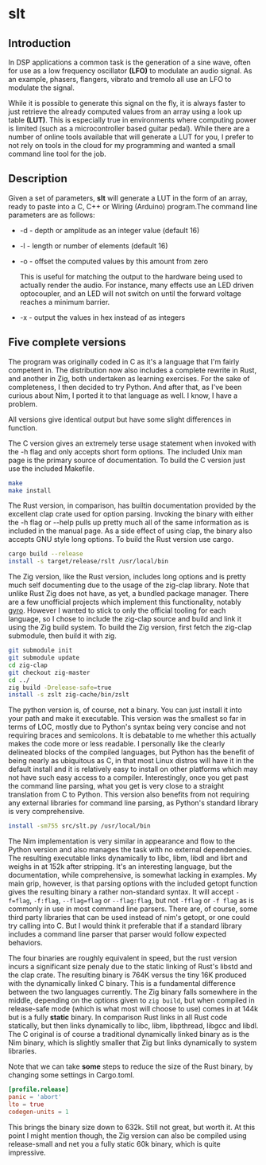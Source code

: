 # slt
## Introduction
In DSP applications a common task is the generation of a sine wave,
often for use as a low frequency oscillator **(LFO)** to modulate an audio
signal. As an example, phasers, flangers, vibrato and tremolo all use an
LFO to modulate the signal.

While it is possible to generate this signal on the fly, it is always
faster to just retrieve the already computed values from an array using
a look up table **(LUT)**. This is especially true in environments where
computing power is limited (such as a microcontroller based guitar pedal).
While there are a number of online tools available that will generate a
LUT for you, I prefer to not rely on tools in the cloud for my programming
and wanted a small command line tool for the job.
## Description
Given a set of parameters, **slt** will generate a LUT in the form of an
array, ready to paste into a C, C++ or Wiring (Arduino) program.The command
line parameters are as follows:
* -d - depth or amplitude as an integer value (default 16)
* -l - length or number of elements (default 16)
* -o - offset the computed values by this amount from zero

  This is useful for matching the output to the hardware being used to
  actually render the audio. For instance, many effects use an LED driven
  optocoupler, and an LED will not switch on until the forward voltage
  reaches a minimum barrier.

* -x - output the values in hex instead of as integers
## Five complete versions
The program was originally coded in C as it's a language that I'm fairly
competent in. The distribution now also includes a complete rewrite in
Rust, and another in Zig, both undertaken as learning exercises. For the sake of
completeness, I then decided to try Python. And after that, as I've been curious
about Nim, I ported it to that language as well. I know, I have a problem.

All versions give identical output but have some slight differences in function.

The C version gives an extremely terse usage statement when invoked with
the -h flag and only accepts short form options. The included Unix man
page is the primary source of documentation. To build the C version just use the
included Makefile.

```sh
make
make install
```

The Rust version, in comparison, has builtin documentation provided by
the excellent clap crate used for option parsing. Invoking the binary
with either the -h flag or --help pulls up pretty much all of the same
information as is included in the manual page. As a side effect of using
clap, the binary also accepts GNU style long options. To build the Rust version
use cargo.

```sh
cargo build --release
install -s target/release/rslt /usr/local/bin
```

The Zig version, like the Rust version, includes long options and is
pretty much self documenting due to the usage of the zig-clap library.
Note that unlike Rust Zig does not have, as yet, a bundled package
manager. There are a few unofficial projects which implement this
functionality, notably [gyro](https://github.com/mattnite/gyro). However
I wanted to stick to only the official tooling for each language, so I
chose to include the zig-clap source and build and link it using the Zig
build system. To build the Zig version, first fetch the zig-clap submodule, then
build it with zig.

```sh
git submodule init
git submodule update
cd zig-clap
git checkout zig-master
cd ../
zig build -Drelease-safe=true
install -s zslt zig-cache/bin/zslt
```

The python version is, of course, not a binary. You can just install it into
your path and make it executable. This version was the smallest so far in terms
of LOC, mostly due to Python's syntax being very concise and not requiring
braces and semicolons. It is debatable to me whether this actually makes the
code more or less readable. I personally like the clearly delineated blocks of
the compiled languages, but Python has the benefit of being nearly as ubiquitous
as C, in that most Linux distros will have it in the default install and it is
relatively easy to install on other platforms which may not have such easy access
to a compiler. Interestingly, once you get past the command line parsing, what
you get is very close to a straight translation from C to Python. This version
also benefits from not requiring any external libraries for command line parsing,
as Python's standard library is very comprehensive.


```sh
install -sm755 src/slt.py /usr/local/bin
```

The Nim implementation is very similar in appearance and flow to the Python
version and also manages the task with no external dependencies. The resulting
executable links dynamically to libc, libm, libdl and librt and weighs in at
152k after stripping. It's an interesting language, but the documentation, while
comprehensive, is somewhat lacking in examples. My main grip, however, is that
parsing options with the included getopt function gives the resulting binary a
rather non-standard syntax. It will accept ```-f=flag```, ```-f:flag```,
```--flag=flag``` or ```--flag:flag```, but not ```-fflag``` or ```-f flag``` as
is commonly in use in most command line parsers. There are, of course, some third
party libraries that can be used instead of nim's getopt, or one could try
calling into C. But I would think it preferable that if a standard library
includes a command line parser that parser would follow expected behaviors.

The four binaries are roughly equivalent in speed, but the rust version
incurs a significant size penaly due to the static linking of Rust's
libstd and the clap crate. The resulting binary is 764K versus the tiny
16K produced with the dynamically linked C binary. This is a fundamental
difference between the two languages currently. The Zig binary falls
somewhere in the middle, depending on the options given to
```zig build```, but when compiled in release-safe mode (which is what
most will choose to use) comes in at 144k but is a fully **static**
binary. In comparison Rust links in all Rust code statically, but then
links dynamically to libc, libm, libpthread, libgcc and libdl. The C
original is of course a traditional dynamically linked binary as is the Nim
binary, which is slightly smaller that Zig but links dynamically to system
libraries.

Note that we can take **some** steps to reduce the size of the Rust
binary, by changing some settings in Cargo.toml.
```Toml
[profile.release]
panic = 'abort'
lto = true
codegen-units = 1
```
This brings the binary size down to 632k. Still not great, but worth it.
At this point I might mention though, the Zig version can also be
compiled using release-small and net you a fully static 60k binary, which
is quite impressive.
